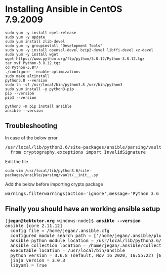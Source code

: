 # Installing Ansible in CentOS 7.9.2009

```
sudo yum -y install epel-release
sudo yum -y update
sudo yum install zlib-devel
sudo yum -y groupinstall "Development Tools"
sudo yum -y install openssl-devel bzip2-devel libffi-devel xz-devel
sudo yum -y install wget
wget https://www.python.org/ftp/python/3.8.12/Python-3.8.12.tgz
tar xvf Python-3.8.12.tgz
cd Python-3.8*/
./configure --enable-optimizations
sudo make altinstall
python3.8 --version
sudo ln -sf /usr/local/bin/python3.8 /usr/bin/python3
sudo yum install -y python3-pip
pip --version
pip3 --version

python3 -m pip install ansible
ansible --version
```


## Troubleshooting

In case of the below error
<pre>
/usr/local/lib/python3.6/site-packages/ansible/parsing/vault/__init__.py:44: CryptographyDeprecationWarning: Python 3.6 is no longer supported by the Python core team. Therefore, support for it is deprecated in cryptography and will be removed in a future release.
  from cryptography.exceptions import InvalidSignature</pre>

Edit the file
```
sudo vim /usr/local/lib/python3.6/site-packages/ansible/parsing/vault/__init__.py
```

Add the below before importing crypto package
<pre>
warnings.filterwarnings(action='ignore',message='Python 3.6 is no longer supported')
</pre>

## Finally you should have an working ansible setup
<pre>
[<b>jegan@tektutor.org</b> windows-node]$ <b>ansible --version</b>
ansible [core 2.11.12] 
  config file = /home/jegan/.ansible.cfg
  configured module search path = ['/home/jegan/.ansible/plugins/modules', '/usr/share/ansible/plugins/modules']
  ansible python module location = /usr/local/lib/python3.6/site-packages/ansible
  ansible collection location = /home/jegan/.ansible/collections:/usr/share/ansible/collections
  executable location = /usr/local/bin/ansible
  python version = 3.6.8 (default, Nov 16 2020, 16:55:22) [GCC 4.8.5 20150623 (Red Hat 4.8.5-44)]
  jinja version = 3.0.3
  libyaml = True
</pre>
